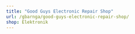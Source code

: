 ```yaml
---
title: "Good Guys Electronic Repair Shop"
url: /gbarnga/good-guys-electronic-repair-shop/
shop: Elektronik
---
```


